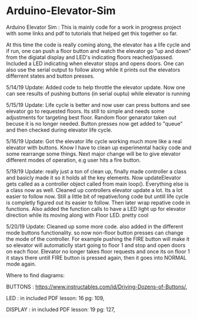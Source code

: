 # Arduino-Elevator-Sim
Arduino Elevator Sim : This is mainly code for a work in progress project with some links and pdf to tutorials that helped get this together so far.

At this time the code is really coming along, the elevator has a life cycle and if run, one can push a floor button and watch the elevator go "up and down" from the digiatal display and LED's indicating floors reached/passed. Included a LED indicating when elevator stops and opens doors. One can also use the serial output to follow along  while it prints out the elevators differrent states and button presses. 

5/14/19
Update: Added code to help throttle the elevator update. Now one can see results of pushing buttons (in serial ouptu) while elevator is running 

5/15/19
Update: Life cycle is better and now user can press buttons and see elevator go to requested floors. Its still to simple and needs some adjustments for targeting best floor.
Random floor genarator taken out becuse it is no longer needed. Button presses now get added to "queue" and then checked during elevator life cycle.

5/16/19
Update: Got the elevator life cycle working much more like a real elevator with buttons. Know I have to clean up experimental hacky code and some rearrange some things. Next major change will be to give elevator different modes of operation, e.g user hits a fire button.

5/19/19
Update: really just a ton of clean up, finally made controller a class and basicly made it so it holds all the key elements. Now updateElevator gets called as a controller object called from main loop().
Everything else is a class now as well. Cleaned up controllers elevator update a lot. Its a lot easier to follow now. Still a little bit of repative/long code but untill life cycle is completly figured out its easier to follow. Then later wrap repative code in functions. Also added the function calls to have a LED light up for elevator direction while its moving along with Floor LED. pretty cool

5/20/19
Update: Cleaned up some more code. also added in the different mode buttons functionality. so now non-floor button presses can change the mode of the controller. For example
pushing the FIRE button will make it so elevator will automaticlly start going to floor 1 and stop and open doors on each floor. Elevator no longer takes floor requests and once its
on floor 1 it stays there untill FIRE button is pressed again, then it goes into NORMAL mode again.

Where to find diagrams:

BUTTONS : https://www.instructables.com/id/Driving-Dozens-of-Buttons/,

LED     : in included PDF lesson: 16 pg: 109,

DISPLAY : in included PDF lesson: 19 pg: 127,
